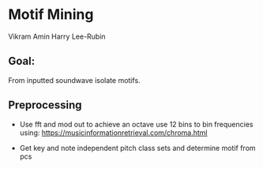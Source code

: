 # Motif Mining
Vikram Amin
Harry Lee-Rubin

## Goal:
From inputted soundwave isolate motifs.

## Preprocessing
- Use fft and mod out to achieve an octave use 12 bins to bin frequencies using:
https://musicinformationretrieval.com/chroma.html

- Get key and note independent pitch class sets and determine motif from pcs
